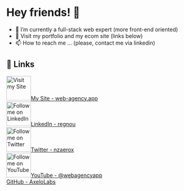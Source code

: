 # Hey friends! 👋

- 🌱 I’m currently a full-stack web expert (more front-end oriented)
- 💞️ Visit my portfolio and my ecom site (links below)
- 📫 How to reach me ... (please, contact me via linkedin)

## 🔗 Links

<a href="https://www.web-agency.app" title="Visit my Site">
  <img
    width="64"
    alt="Visit my Site"
    src="https://github.com/nzaero/cosmos3-unix-dev-conf/blob/main/__DOC__/1-img/icon/WebAgency.png"
  />My Site - web-agency.app</a>
&nbsp;
<br/>

<a href="https://www.linkedin.com/in/regnou" title="Follow me on LinkedIn">
  <img
    width="64"
    alt="Follow me on LinkedIn"
    src="https://github.com/nzaero/cosmos3-unix-dev-conf/blob/main/__DOC__/1-img/icon/LinkedIn.png"
  />LinkedIn - regnou</a>
&nbsp;
<br/>

<a href="https://twitter.com/nzaerox" title="Follow me on Twitter">
  <img
    width="64"
    alt="Follow me on Twitter"
    src="https://github.com/nzaero/cosmos3-unix-dev-conf/blob/main/__DOC__/1-img/icon/Twitter.png"
  />Twitter - nzaerox</a>
&nbsp;
<br/>

<a href="https://www.youtube.com/@webagencyapp" title="Follow me on You Tube">
  <img
    width="64"
    alt="Follow me on YouTube"
    src="https://github.com/nzaero/cosmos3-unix-dev-conf/blob/main/__DOC__/1-img/icon/Youtube.png"
  />YouTube - @webagencyapp</a>
&nbsp;
<br/>

<a href="https://github.com/AxeloLabs" title="">
GitHub - AxeloLabs</a>
&nbsp;
<br/>


  
<!---
nzaero/nzaero is a ✨ special ✨ repository because its `README.md` (this file) appears on your GitHub profile.
You can click the Preview link to take a look at your changes.
--->
